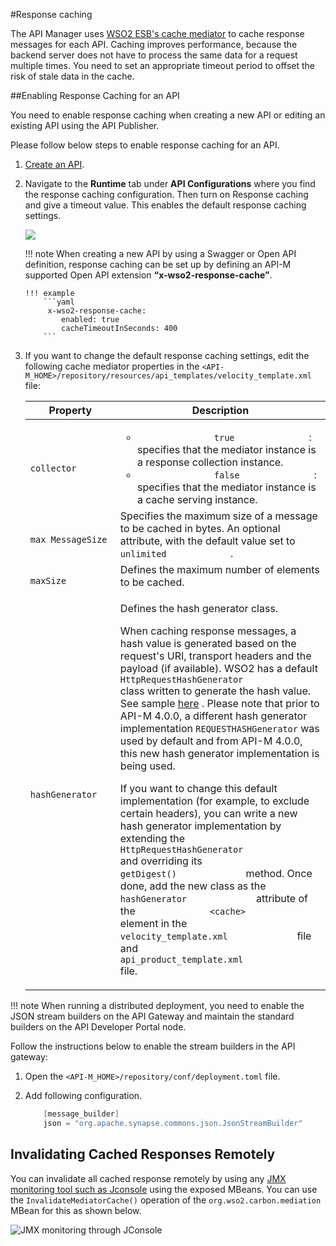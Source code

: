 #Response caching

The API Manager uses [WSO2 ESB's cache mediator](https://docs.wso2.com/display/EI650/Cache+Mediator) to cache response messages for each API. Caching improves performance, because the backend server does not have to process the same data for a request multiple times. You need to set an appropriate timeout period to offset the risk of stale data in the cache.

##Enabling Response Caching for an API

You need to enable response caching when creating a new API or editing an existing API using the API Publisher.

Please follow below steps to enable response caching for an API.

1.  [Create an API]({{base_path}}/design/create-api/create-rest-api/create-a-rest-api/).

2.  Navigate to the **Runtime** tab under **API Configurations** where you find the response caching configuration. Then turn on Response caching and give a timeout value. This enables the default response caching settings.

    ![]({{base_path}}/assets/img/learn/enable-response-caching.png)

    
    !!! note
        When creating a new API by using a Swagger or Open API definition, response caching can be set up by defining an API-M supported Open API extension **“x-wso2-response-cache”**.

        !!! example
            ```yaml
             x-wso2-response-cache: 
                enabled: true
                cacheTimeoutInSeconds: 400
            ```
            
3.  If you want to change the default response caching settings, edit the following cache mediator properties in the `<API-M_HOME>/repository/resources/api_templates/velocity_template.xml` file:

    <table>
    <colgroup>
    <col width="30%" />
    <col width="70%" />
    </colgroup>
    <thead>
    <tr class="header">
    <th>Property</th>
    <th>Description</th>
    </tr>
    </thead>
    <tbody>
    <tr class="odd">
    <td><code>             collector            </code></td>
    <td><ul>
    <li><code>               true              </code> : specifies that the mediator instance is a response collection instance.</li>
    <li><code>               false              </code> : specifies that the mediator instance is a cache serving instance.<br />
    </li>
    </ul></td>
    </tr>
    <tr class="even">
    <td><p><code>              max MessageSize             </code></p></td>
    <td>Specifies the maximum size of a message to be cached in bytes. An optional attribute, with the default value set to <code>             unlimited            </code> .</td>
    </tr>
    <tr class="odd">
    <td><code>             maxSize            </code></td>
    <td>Defines the maximum number of elements to be cached.</td>
    </tr>
    <tr class="even">
    <td><p><code>              hashGenerator             </code></p></td>
    <td><p>Defines the hash generator class.</p>
    <p>When caching response messages, a hash value is generated based on the request's URI, transport headers and the payload (if available). WSO2 has a default <code>              HttpRequestHashGenerator             </code> class written to generate the hash value. See sample <a href="{{base_path}}/assets/attachments/103333424/103333429.java">here</a> . Please note that prior to API-M 4.0.0, a different hash generator implementation <code>REQUESTHASHGenerator</code> was used by default and from API-M 4.0.0, this new hash generator implementation is being used. </p>
    <p>If you want to change this default implementation (for example, to exclude certain headers), you can write a new hash generator implementation by extending the <code>              HttpRequestHashGenerator             </code> and overriding its <code>              getDigest()             </code> method. Once done, add the new class as the <code>              hashGenerator             </code> attribute of the <code>              &lt;cache&gt;             </code> element in the <code>              velocity_template.xml             </code> file and <code>              api_product_template.xml             </code>  file.</p></td>
    </tr>
    </tbody>
    </table>

!!! note
    When running a distributed deployment, you need to enable the JSON stream builders on the API Gateway and maintain the standard builders on the API Developer Portal node.

Follow the instructions below to enable the stream builders in the API gateway:

1.  Open the `<API-M_HOME>/repository/conf/deployment.toml` file.
2.  Add following configuration.

    ``` java
        [message_builder]
        json = "org.apache.synapse.commons.json.JsonStreamBuilder"
    ```

## Invalidating Cached Responses Remotely

You can invalidate all cached response remotely by using any [JMX monitoring tool such as Jconsole](https://ei.docs.wso2.com/en/latest/micro-integrator/administer-and-observe/jmx_monitoring) using the exposed MBeans. You can use the `InvalidateMediatorCache()` operation of the `org.wso2.carbon.mediation` MBean for this as shown below.

![JMX monitoring through JConsole]({{base_path}}/assets/img/learn/jmx-monitoring-through-jsoncole.png)

